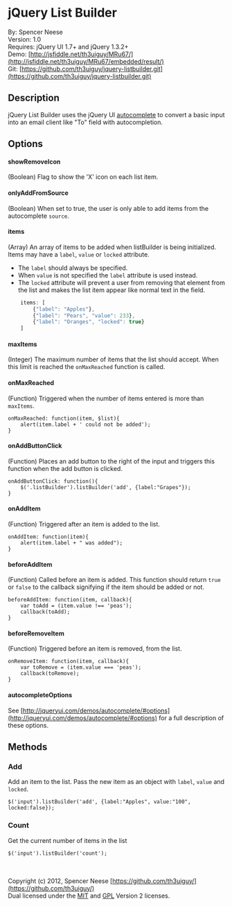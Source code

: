jQuery List Builder
====================
By: Spencer Neese   
Version: 1.0   
Requires: jQuery UI 1.7+ and jQuery 1.3.2+   
Demo: [http://jsfiddle.net/th3uiguy/MRu67/](http://jsfiddle.net/th3uiguy/MRu67/embedded/result/)   
Git: [https://github.com/th3uiguy/jquery-listbuilder.git](https://github.com/th3uiguy/jquery-listbuilder.git)   



Description
---------------------
jQuery List Builder uses the jQuery UI [autocomplete](http://jqueryui.com/demos/autocomplete/) to convert a basic input into an email client like "To" field with autocompletion.





Options
---------------------
#### showRemoveIcon ###
(Boolean) Flag to show the 'X' icon on each list item.


#### onlyAddFromSource ###
(Boolean) When set to true, the user is only able to add items from the autocomplete `source`.

#### items ###
(Array) An array of items to be added when listBuilder is being initialized. Items may have a `label`, `value` or `locked` attribute. 

*	The `label` should always be specified. 
*	When `value` is not specified the `label` attribute is used instead. 
*	The `locked` attribute will prevent a user from removing that element from the list and makes the list item appear like normal text in the field.

```js
	items: [
		{"label": "Apples"},
		{"label": "Pears", "value": 233},
		{"label": "Oranges", "locked": true}
	]
```

#### maxItems ###
(Integer) The maximum number of items that the list should accept. When this limit is reached the `onMaxReached` function is called.

#### onMaxReached ###
(Function) Triggered when the number of items entered is more than `maxItems`.

	onMaxReached: function(item, $list){
		alert(item.label + ' could not be added');
	}

#### onAddButtonClick ###
(Function) Places an add button to the right of the input and triggers this function when the add button is clicked.

	onAddButtonClick: function(){
		$('.listBuilder').listBuilder('add', {label:"Grapes"});
	}

#### onAddItem ###
(Function) Triggered after an item is added to the list.

	onAddItem: function(item){
		alert(item.label + " was added");
	}

#### beforeAddItem ###
(Function) Called before an item is added. This function should return `true` or `false` to the callback signifying if the item should be added or not.

	beforeAddItem: function(item, callback){
		var toAdd = (item.value !== 'peas');
		callback(toAdd);
	}

#### beforeRemoveItem ###
(Function) Triggered before an item is removed,  from the list.

	onRemoveItem: function(item, callback){
		var toRemove = (item.value === 'peas');
		callback(toRemove);
	}

#### autocompleteOptions ###
See [http://jqueryui.com/demos/autocomplete/#options](http://jqueryui.com/demos/autocomplete/#options) for a full description of these options.




	
Methods
---------------------
### Add ###
Add an item to the list. Pass the new item as an object with `label`, `value` and `locked`.
  
	$('input').listBuilder('add', {label:"Apples", value:"100", locked:false});

### Count ###
Get the current number of items in the list

	$('input').listBuilder('count');




<br /><br />
Copyright (c) 2012, Spencer Neese [https://github.com/th3uiguy/](https://github.com/th3uiguy/)   
Dual licensed under the 
[MIT](https://raw.github.com/th3uiguy/jquery-listbuilder/master/MIT-LICENSE.txt) and 
[GPL](https://raw.github.com/th3uiguy/jquery-listbuilder/master/GPL-LICENSE.txt) Version 2 licenses. 
